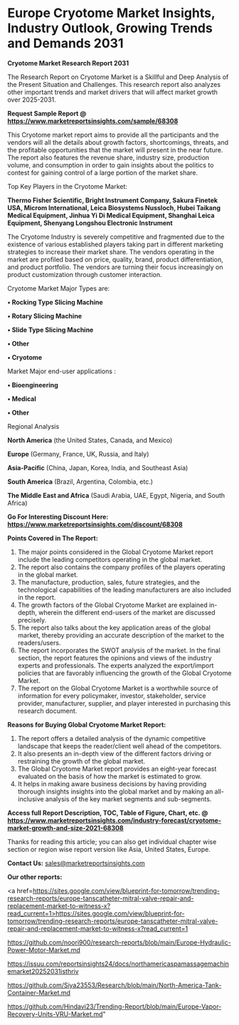 # Europe Cryotome Market Insights, Industry Outlook, Growing Trends and Demands 2031

<strong>Cryotome Market Research Report 2031</strong>

The Research Report on Cryotome Market is a Skillful and Deep Analysis of the Present Situation and Challenges. This research report also analyzes other important trends and market drivers that will affect market growth over 2025-2031.

<strong>Request Sample Report @ <a href=https://www.marketreportsinsights.com/sample/68308>https://www.marketreportsinsights.com/sample/68308</a></strong>

This Cryotome market report aims to provide all the participants and the vendors will all the details about growth factors, shortcomings, threats, and the profitable opportunities that the market will present in the near future. The report also features the revenue share, industry size, production volume, and consumption in order to gain insights about the politics to contest for gaining control of a large portion of the market share.

Top Key Players in the Cryotome Market:

<strong>Thermo Fisher Scientific, Bright Instrument Company, Sakura Finetek USA, Microm International, Leica Biosystems Nussloch, Hubei Taikang Medical Equipment, Jinhua Yi Di Medical Equipment, Shanghai Leica Equipment, Shenyang Longshou Electronic Instrument</strong>

The Cryotome Industry is severely competitive and fragmented due to the existence of various established players taking part in different marketing strategies to increase their market share. The vendors operating in the market are profiled based on price, quality, brand, product differentiation, and product portfolio. The vendors are turning their focus increasingly on product customization through customer interaction.

Cryotome Market Major Types are:

<strong>• Rocking Type Slicing Machine

• Rotary Slicing Machine

• Slide Type Slicing Machine

• Other

• Cryotome</strong>

Market Major end-user applications :

<strong>• Bioengineering

• Medical

• Other</strong>

Regional Analysis

</u><strong><b>North America</b></strong> (the United States, Canada, and Mexico)

<strong><b>Europe </b></strong>(Germany, France, UK, Russia, and Italy)

<strong><b>Asia-Pacific</b></strong> (China, Japan, Korea, India, and Southeast Asia)

<strong><b>South America</b></strong> (Brazil, Argentina, Colombia, etc.)

<strong><b>The Middle East and Africa</b></strong> (Saudi Arabia, UAE, Egypt, Nigeria, and South Africa)

<strong>Go For Interesting Discount Here: <a href=https://www.marketreportsinsights.com/discount/68308>https://www.marketreportsinsights.com/discount/68308</a></strong>

<strong>Points Covered in The Report:</strong>
<ol>
  <li>The major points considered in the Global Cryotome Market report include the leading competitors operating in the global market.</li>
  <li>The report also contains the company profiles of the players operating in the global market.</li>
  <li>The manufacture, production, sales, future strategies, and the technological capabilities of the leading manufacturers are also included in the report.</li>
  <li>The growth factors of the Global Cryotome Market are explained in-depth, wherein the different end-users of the market are discussed precisely.</li>
  <li>The report also talks about the key application areas of the global market, thereby providing an accurate description of the market to the readers/users.</li>
  <li>The report incorporates the SWOT analysis of the market. In the final section, the report features the opinions and views of the industry experts and professionals. The experts analyzed the export/import policies that are favorably influencing the growth of the Global Cryotome Market.</li>
  <li>The report on the Global Cryotome Market is a worthwhile source of information for every policymaker, investor, stakeholder, service provider, manufacturer, supplier, and player interested in purchasing this research document.</li>
</ol>
<strong>Reasons for Buying Global Cryotome Market Report:</strong>

<ol>
  <li>The report offers a detailed analysis of the dynamic competitive landscape that keeps the reader/client well ahead of the competitors.</li>
  <li>It also presents an in-depth view of the different factors driving or restraining the growth of the global market.</li>
  <li>The Global Cryotome Market report provides an eight-year forecast evaluated on the basis of how the market is estimated to grow.</li>
  <li>It helps in making aware business decisions by having providing thorough insights insights into the global market and by making an all-inclusive analysis of the key market segments and sub-segments.</li>
</ol>
<strong>Access full Report Description, TOC, Table of Figure, Chart, etc. @ <a href=https://www.marketreportsinsights.com/industry-forecast/cryotome-market-growth-and-size-2021-68308>https://www.marketreportsinsights.com/industry-forecast/cryotome-market-growth-and-size-2021-68308</a></strong>


Thanks for reading this article; you can also get individual chapter wise section or region wise report version like Asia, United States, Europe.

<strong>Contact Us:</strong>
sales@marketreportsinsights.com

<strong>Our other reports:</strong>

<a href=https://sites.google.com/view/blueprint-for-tomorrow/trending-research-reports/europe-tanscatheter-mitral-valve-repair-and-replacement-market-to-witness-x?read_current=1>https://sites.google.com/view/blueprint-for-tomorrow/trending-research-reports/europe-tanscatheter-mitral-valve-repair-and-replacement-market-to-witness-x?read_current=1</a>

<a href=https://github.com/noori900/research-reports/blob/main/Europe-Hydraulic-Power-Motor-Market.md>https://github.com/noori900/research-reports/blob/main/Europe-Hydraulic-Power-Motor-Market.md</a>

<a href=https://issuu.com/reportsinsights24/docs/northamericaspamassagemachinemarket20252031isthriv>https://issuu.com/reportsinsights24/docs/northamericaspamassagemachinemarket20252031isthriv</a>

<a href=https://github.com/Siya23553/Research/blob/main/North-America-Tank-Container-Market.md>https://github.com/Siya23553/Research/blob/main/North-America-Tank-Container-Market.md</a>

<a href=https://github.com/Hindavi23/Trending-Report/blob/main/Europe-Vapor-Recovery-Units-VRU-Market.md>https://github.com/Hindavi23/Trending-Report/blob/main/Europe-Vapor-Recovery-Units-VRU-Market.md</a>"
